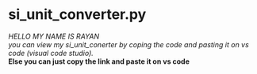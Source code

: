 # si_unit_converter.py  
_HELLO MY NAME IS RAYAN_  
*you can view my si_unit_conerter by coping the code and pasting it on vs code (visual code studio).*   
**Else you can just copy the link and paste it on vs code**  
